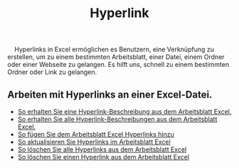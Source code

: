 ﻿---
title: Hyperlink
second_title: Aspose.Cells Cloud Documen
type: docs
url: /de/hyperlinks/
aliases: [/working-with-hyperlinks/,/working-with-hyperlink/]
keywords: REST API, hyperlinks, spreadsheets, exce
description: "Cells.Cloud API für Excel funktionieren: Arbeiten mit Hyperlinks auf einer Excel Datei"
weight: 100
kwords: Excel, Office Cloud, REST API, Tabellenkalkulation, PDF, CSV, Json, Markdwon, Hyperlinks
---
&nbsp;&nbsp;&nbsp;&nbsp;Hyperlinks in Excel ermöglichen es Benutzern, eine Verknüpfung zu erstellen, um zu einem bestimmten Arbeitsblatt, einer Datei, einem Ordner oder einer Webseite zu gelangen. Es hilft uns, schnell zu einem bestimmten Ordner oder Link zu gelangen.

## Arbeiten mit Hyperlinks an einer Excel-Datei.

- [So erhalten Sie eine Hyperlink-Beschreibung aus dem Arbeitsblatt Excel.](/cells/de/hyperlinks/get/)
- [So erhalten Sie alle Hyperlink-Beschreibungen aus dem Arbeitsblatt Excel.](/cells/de/hyperlinks/get-all/)
- [So fügen Sie dem Arbeitsblatt Excel Hyperlinks hinzu](/cells/de/hyperlinks/add/)
- [So aktualisieren Sie Hyperlinks im Arbeitsblatt Excel](/cells/de/hyperlinks/update/)
- [So löschen Sie alle Hyperlinks aus dem Arbeitsblatt Excel](/cells/de//hyperlinks/clear/)
- [So löschen Sie einen Hyperlink aus dem Arbeitsblatt Excel](/cells/de//hyperlinks/delete/)

